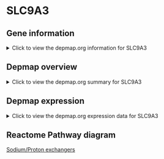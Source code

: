 <h1>SLC9A3</h1>

<h2>Gene information</h2>
<details>
  <summary>Click to view the depmap.org information for SLC9A3</summary>
  <iframe src="https://depmap.org/portal/gene/SLC9A3?tab=about" style="border:none;width:100%;height:800px"></iframe>
</details>

<h2>Depmap overview</h2>
<details>
  <summary>Click to view the depmap.org summary for SLC9A3</summary>
  <iframe src="https://depmap.org/portal/gene/SLC9A3?tab=overview" style="border:none;width:100%;height:800px"></iframe>
</details>

<h2>Depmap expression</h2>
<details>
  <summary>Click to view the depmap.org expression data for SLC9A3</summary>
  <iframe src="https://depmap.org/portal/gene/SLC9A3?tab=characterization" style="border:none;width:100%;height:800px"></iframe>
</details>



<h2>Reactome Pathway diagram</h2>
<a href="https://reactome.org/PathwayBrowser/#/R-HSA-425986" target="_BLANK">Sodium/Proton exchangers</a>



